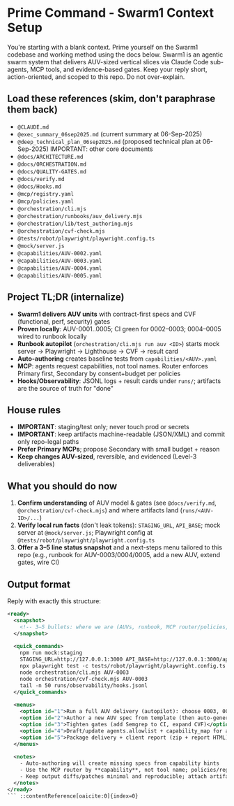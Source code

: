 # Prime Command - Swarm1 Context Setup

You're starting with a blank context. Prime yourself on the Swarm1 codebase and working method using the docs below. Swarm1 is an agentic swarm system that delivers AUV-sized vertical slices via Claude Code sub-agents, MCP tools, and evidence-based gates. Keep your reply short, action-oriented, and scoped to this repo. Do not over-explain.

## Load these references (skim, don't paraphrase them back)

- `@CLAUDE.md`
- `@exec_summary_06sep2025.md` (current summary at 06-Sep-2025)
- `@deep_technical_plan_06sep2025.md` (proposed technical plan at 06-Sep-2025)
IMPORTANT: other core documents
- `@docs/ARCHITECTURE.md`
- `@docs/ORCHESTRATION.md`
- `@docs/QUALITY-GATES.md`
- `@docs/verify.md`
- `@docs/Hooks.md`
- `@mcp/registry.yaml`
- `@mcp/policies.yaml`
- `@orchestration/cli.mjs`
- `@orchestration/runbooks/auv_delivery.mjs`
- `@orchestration/lib/test_authoring.mjs`
- `@orchestration/cvf-check.mjs`
- `@tests/robot/playwright/playwright.config.ts`
- `@mock/server.js`
- `@capabilities/AUV-0002.yaml`
- `@capabilities/AUV-0003.yaml`
- `@capabilities/AUV-0004.yaml`
- `@capabilities/AUV-0005.yaml`

## Project TL;DR (internalize)

- **Swarm1 delivers AUV units** with contract-first specs and CVF (functional, perf, security) gates
- **Proven locally**: AUV-0001..0005; CI green for 0002–0003; 0004–0005 wired to runbook locally
- **Runbook autopilot** (`orchestration/cli.mjs run auv <ID>`) starts mock server → Playwright → Lighthouse → CVF → result card
- **Auto-authoring** creates baseline tests from `capabilities/<AUV>.yaml`
- **MCP**: agents request capabilities, not tool names. Router enforces Primary first, Secondary by consent+budget per policies
- **Hooks/Observability**: JSONL logs + result cards under `runs/`; artifacts are the source of truth for "done"

## House rules

- **IMPORTANT**: staging/test only; never touch prod or secrets
- **IMPORTANT**: keep artifacts machine-readable (JSON/XML) and commit only repo-legal paths
- **Prefer Primary MCPs**; propose Secondary with small budget + reason
- **Keep changes AUV-sized**, reversible, and evidenced (Level-3 deliverables)

## What you should do now

1. **Confirm understanding** of AUV model & gates (see `@docs/verify.md`, `@orchestration/cvf-check.mjs`) and where artifacts land (`runs/<AUV-ID>/...`)
2. **Verify local run facts** (don't leak tokens): `STAGING_URL`, `API_BASE`; mock server at `@mock/server.js`; Playwright config at `@tests/robot/playwright/playwright.config.ts`
3. **Offer a 3–5 line status snapshot** and a next-steps menu tailored to this repo (e.g., runbook for AUV-0003/0004/0005, add a new AUV, extend gates, wire CI)

## Output format

Reply with exactly this structure:

```xml
<ready>
  <snapshot>
    <!-- 3–5 bullets: where we are (AUVs, runbook, MCP router/policies, artifacts/gates), and any env/setup preconditions -->
  </snapshot>
  
  <quick_commands>
    npm run mock:staging
    STAGING_URL=http://127.0.0.1:3000 API_BASE=http://127.0.0.1:3000/api
    npx playwright test -c tests/robot/playwright/playwright.config.ts
    node orchestration/cli.mjs AUV-0003
    node orchestration/cvf-check.mjs AUV-0003
    tail -n 50 runs/observability/hooks.jsonl
  </quick_commands>
  
  <menus>
    <option id="1">Run a full AUV delivery (autopilot): choose 0003, 0004, or 0005</option>
    <option id="2">Author a new AUV spec from template (then auto-generate tests)</option>
    <option id="3">Tighten gates (add Semgrep to CI, expand CVF)</option>
    <option id="4">Draft/update agents.allowlist + capability_map for a task</option>
    <option id="5">Package delivery + client report (zip + report HTML)</option>
  </menus>
  
  <notes>
    - Auto-authoring will create missing specs from capability hints
    - Use the MCP router by **capability**, not tool name; policies/registry are the source of truth
    - Keep output diffs/patches minimal and reproducible; attach artifacts in runs/
  </notes>
</ready>
``` ::contentReference[oaicite:0]{index=0}